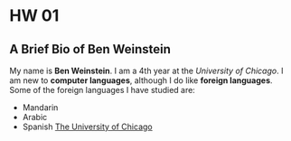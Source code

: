 # HW 01
## A Brief Bio of **Ben Weinstein**

My name is **Ben Weinstein**. I am a 4th year at the *University of Chicago*. I am new to **computer languages**, although I do like **foreign languages**.
Some of the foreign languages I have studied are:
- Mandarin
- Arabic
- Spanish
[The University of Chicago](https://www.uchicago.edu)
